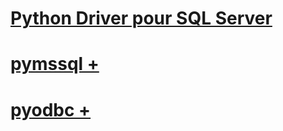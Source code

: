 # [Python Driver pour SQL Server](python-driver-for-sql-server.md)

# [pymssql +](../../connect/python/pymssql/python-sql-driver-pymssql.md)
# [pyodbc +](../../connect/python/pyodbc/python-sql-driver-pyodbc.md)
